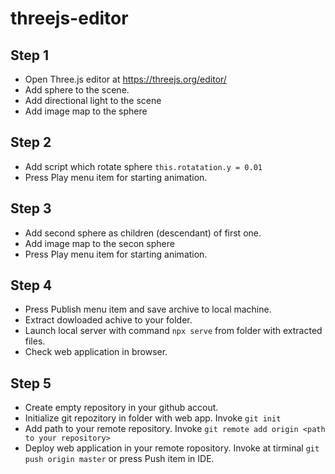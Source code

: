 # threejs-editor

## Step 1

- Open Three.js editor at https://threejs.org/editor/
- Add sphere to the scene.
- Add directional light to the scene
- Add image map to the sphere

## Step 2

- Add script which rotate sphere `this.rotatation.y = 0.01`
- Press Play menu item for starting animation.

## Step 3

- Add second sphere as children (descendant) of first one.
- Add image map to the secon sphere
- Press Play menu item for starting animation.

## Step 4

- Press Publish menu item and save archive to local machine.
- Extract dowloaded achive to your folder.
- Launch local server with command `npx serve` from folder with extracted files.
- Check web application in browser.

## Step 5

- Create empty repository in your github accout.
- Initialize git repozitory in folder with web app. Invoke `git init`
- Add path to your remote repository. Invoke `git remote add origin <path to your repository>`
- Deploy web application in your remote ropository.
 Invoke at tirminal `git push origin master` 
or press Push item in IDE.
